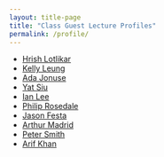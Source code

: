 ```yaml
---
layout: title-page
title: "Class Guest Lecture Profiles"
permalink: /profile/
---
```


<!--
All sourced from: https://airtable.com/shrfKuJLN4eRy1W5E/tbltqFuoRx1qVU4yJ
Note all profile pics and slides are included iun `/assets` that are availbe at this time.
-->

- [Hrish Lotlikar](./lotlikar)
- [Kelly Leung](./leung)
- [Ada Jonuse](./jonuse)
- [Yat Siu](./siu)
- [Ian Lee](./lee)
- [Philip Rosedale](./rosedale)
- [Jason Festa](./festa)
- [Arthur Madrid](./madrid)
- [Peter Smith](./smith)
- [Arif Khan](./khan)
